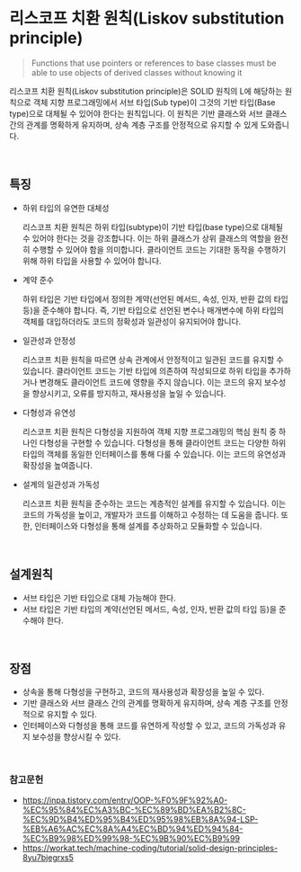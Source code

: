 # 리스코프 치환 원칙(Liskov substitution principle)

> Functions that use pointers or references to base classes must be able to use objects of derived classes without knowing it

리스코프 치환 원칙(Liskov substitution principle)은 SOLID 원칙의 L에 해당하는 원칙으로 객체 지향 프로그래밍에서 서브 타입(Sub type)이 그것의 기반 타입(Base type)으로 대체될 수 있어야 한다는 원칙입니다. 이 원칙은 기반 클래스와 서브 클래스간의 관계를 명확하게 유지하며, 상속 계층 구조를 안정적으로 유지할 수 있게 도와줍니다. 

</br>

## 특징
- 하위 타입의 유연한 대체성
    
    리스코프 치환 원칙은 하위 타입(subtype)이 기반 타입(base type)으로 대체될 수 있어야 한다는 것을 강조합니다. 이는 하위 클래스가 상위 클래스의 역할을 완전히 수행할 수 있어야 함을 의미합니다. 클라이언트 코드는 기대한 동작을 수행하기 위해 하위 타입을 사용할 수 있어야 합니다.

- 계약 준수
    
    하위 타입은 기반 타입에서 정의한 계약(선언된 메서드, 속성, 인자, 반환 값의 타입 등)을 준수해야 합니다. 즉, 기반 타입으로 선언된 변수나 매개변수에 하위 타입의 객체를 대입하더라도 코드의 정확성과 일관성이 유지되어야 합니다.

- 일관성과 안정성
    
    리스코프 치환 원칙을 따르면 상속 관계에서 안정적이고 일관된 코드를 유지할 수 있습니다. 클라이언트 코드는 기반 타입에 의존하여 작성되므로 하위 타입을 추가하거나 변경해도 클라이언트 코드에 영향을 주지 않습니다. 이는 코드의 유지 보수성을 향상시키고, 오류를 방지하고, 재사용성을 높일 수 있습니다.

- 다형성과 유연성
    
    리스코프 치환 원칙은 다형성을 지원하여 객체 지향 프로그래밍의 핵심 원칙 중 하나인 다형성을 구현할 수 있습니다. 다형성을 통해 클라이언트 코드는 다양한 하위 타입의 객체를 동일한 인터페이스를 통해 다룰 수 있습니다. 이는 코드의 유연성과 확장성을 높여줍니다.

- 설계의 일관성과 가독성
    
    리스코프 치환 원칙을 준수하는 코드는 계층적인 설계를 유지할 수 있습니다. 이는 코드의 가독성을 높이고, 개발자가 코드를 이해하고 수정하는 데 도움을 줍니다. 또한, 인터페이스와 다형성을 통해 설계를 추상화하고 모듈화할 수 있습니다.

</br>

## 설계원칙
- 서브 타입은 기반 타입으로 대체 가능해야 한다.
- 서브 타입은 기반 타입의 계약(선언된 메서드, 속성, 인자, 반환 값의 타입 등)을 준수해야 한다. 

</br>

## 장점
- 상속을 통해 다형성을 구현하고, 코드의 재사용성과 확장성을 높일 수 있다.
- 기반 클래스와 서브 클래스 간의 관계를 명확하게 유지하며, 상속 계층 구조를 안정적으로 유지할 수 있다.
- 인터페이스와 다형성을 통해 코드를 유연하게 작성할 수 있고, 코드의 가독성과 유지 보수성을 향상시킬 수 있다.

</br>

### 참고문헌
- https://inpa.tistory.com/entry/OOP-%F0%9F%92%A0-%EC%95%84%EC%A3%BC-%EC%89%BD%EA%B2%8C-%EC%9D%B4%ED%95%B4%ED%95%98%EB%8A%94-LSP-%EB%A6%AC%EC%8A%A4%EC%BD%94%ED%94%84-%EC%B9%98%ED%99%98-%EC%9B%90%EC%B9%99
- https://workat.tech/machine-coding/tutorial/solid-design-principles-8yu7bjegrxs5